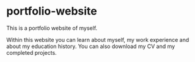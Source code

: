 # portfolio-website

This is a portfolio website of myself. 

Within this website you can learn about myself, my work experience and about my education history. You can also download my CV and my completed projects.

